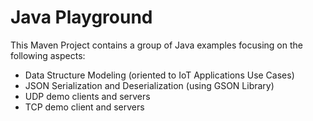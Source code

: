 # Java Playground

This Maven Project contains a group of Java examples focusing on the following aspects:

- Data Structure Modeling (oriented to IoT Applications Use Cases)
- JSON Serialization and Deserialization (using GSON Library)
- UDP demo clients and servers
- TCP demo client and servers